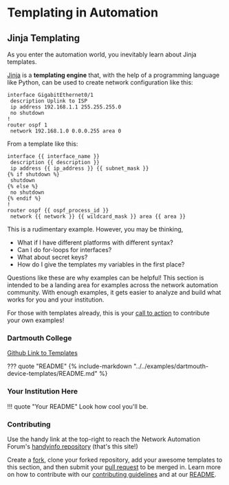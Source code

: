# Templating in Automation

## Jinja Templating

As you enter the automation world, you inevitably learn about Jinja templates.

[Jinja](https://jinja.palletsprojects.com/) is a **templating engine** that, with the help of a programming language like Python, can be used to create network configuration like this:

```
interface GigabitEthernet0/1
 description Uplink to ISP
 ip address 192.168.1.1 255.255.255.0
 no shutdown
!
router ospf 1
 network 192.168.1.0 0.0.0.255 area 0
```

From a template like this:

```
interface {{ interface_name }}
 description {{ description }}
 ip address {{ ip_address }} {{ subnet_mask }}
{% if shutdown %}
 shutdown
{% else %}
 no shutdown
{% endif %}
!
router ospf {{ ospf_process_id }}
 network {{ network }} {{ wildcard_mask }} area {{ area }}
```

This is a rudimentary example. However, you may be thinking,

- What if I have different platforms with different syntax?
- Can I do for-loops for interfaces?
- What about secret keys?
- How do I give the templates my variables in the first place?

Questions like these are why examples can be helpful! This section is intended to be a landing area for examples across the network automation community. With enough examples, it gets easier to analyze and build what works for you and your institution.

For those with templates already, this is your [call to action](#contributing) to contribute your own examples!

### Dartmouth College

[Github Link to Templates](https://github.com/Network-Automation-Forum/handyinfo/tree/main/docs/learning_materials/materials/dartmouth-device-templates)

??? quote "README"
    {%
    include-markdown "../../examples/dartmouth-device-templates/README.md" 
    %}


### Your Institution Here

!!! quote "Your README"
    Look how cool you'll be.

### Contributing

Use the handy link at the top-right to reach the Network Automation Forum's [handyinfo repository](https://github.com/Network-Automation-Forum/handyinfo) (that's this site!)

Create a [fork](https://docs.github.com/en/pull-requests/collaborating-with-pull-requests/working-with-forks/fork-a-repo), clone your forked repository, add your awesome templates to this section, and then submit your [pull request](https://docs.github.com/en/pull-requests/collaborating-with-pull-requests/proposing-changes-to-your-work-with-pull-requests/creating-a-pull-request) to be merged in. Learn more on how to contribute with our [contributing guidelines](https://github.com/Network-Automation-Forum/handyinfo/blob/main/.github/CONTRIBUTING.md) and at our [README](https://github.com/Network-Automation-Forum/handyinfo/tree/main).